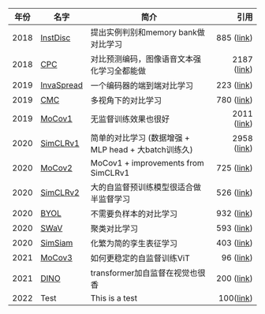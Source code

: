 | 年份 | 名字                                                         | 简介                                    | 引用|
| ------ | ------------------------------------------------------------ |---------------------------------------| -----------------------------------------------------------: |
| 2018 | [InstDisc](https://arxiv.org/pdf/1805.01978.pdf) | 提出实例判别和memory bank做对比学习               | 885 ([link](https://www.semanticscholar.org/paper/Unsupervised-Feature-Learning-via-Non-parametric-Wu-Xiong/155b7782dbd713982a4133df3aee7adfd0b6b304)) |
| 2018 | [CPC](https://arxiv.org/pdf/1807.03748.pdf) | 对比预测编码，图像语音文本强化学习全都能做                 | 2187 ([link](https://www.semanticscholar.org/paper/Representation-Learning-with-Contrastive-Predictive-Oord-Li/b227f3e4c0dc96e5ac5426b85485a70f2175a205)) |
| 2019 | [InvaSpread](https://arxiv.org/pdf/1904.03436.pdf) | 一个编码器的端到端对比学习                         | 223 ([link](https://www.semanticscholar.org/paper/Unsupervised-Embedding-Learning-via-Invariant-and-Ye-Zhang/e4bde6fe33b6c2cf9d1647ac0b041f7d1ba29c5b)) |
| 2019 |  [CMC](https://arxiv.org/pdf/1906.05849.pdf) | 多视角下的对比学习                             | 780 ([link](https://www.semanticscholar.org/paper/Contrastive-Multiview-Coding-Tian-Krishnan/97f4d09175705be4677d675fa27e55defac44800)) |
| 2019 | [MoCov1](https://arxiv.org/pdf/1911.05722.pdf) | 无监督训练效果也很好                            | 2011 ([link](https://www.semanticscholar.org/paper/Momentum-Contrast-for-Unsupervised-Visual-Learning-He-Fan/ec46830a4b275fd01d4de82bffcabe6da086128f)) |
| 2020 |  [SimCLRv1](https://arxiv.org/pdf/2002.05709.pdf) | 简单的对比学习 (数据增强 + MLP head + 大batch训练久) | 2958 ([link](https://www.semanticscholar.org/paper/A-Simple-Framework-for-Contrastive-Learning-of-Chen-Kornblith/34733eaf66007516347a40ad5d9bbe1cc9dacb6b)) |
| 2020 | [MoCov2](https://arxiv.org/pdf/2003.04297.pdf) | MoCov1 + improvements from SimCLRv1   | 725 ([link](https://www.semanticscholar.org/paper/Improved-Baselines-with-Momentum-Contrastive-Chen-Fan/a1b8a8df281bbaec148a897927a49ea47ea31515)) |
| 2020 |  [SimCLRv2](https://arxiv.org/pdf/2006.10029.pdf) | 大的自监督预训练模型很适合做半监督学习                   | 526 ([link](https://www.semanticscholar.org/paper/Big-Self-Supervised-Models-are-Strong-Learners-Chen-Kornblith/3e7f5f4382ac6f9c4fef6197dd21abf74456acd1)) |
| 2020 |  [BYOL](https://arxiv.org/pdf/2006.07733.pdf) | 不需要负样本的对比学习                           | 932 ([link](https://www.semanticscholar.org/paper/Bootstrap-Your-Own-Latent%3A-A-New-Approach-to-Grill-Strub/38f93092ece8eee9771e61c1edaf11b1293cae1b)) |
| 2020 |  [SWaV](https://arxiv.org/pdf/2006.09882.pdf) | 聚类对比学习                                | 593 ([link](https://www.semanticscholar.org/paper/Unsupervised-Learning-of-Visual-Features-by-Cluster-Caron-Misra/10161d83d29fc968c4612c9e9e2b61a2fc25842e)) |
| 2020 |  [SimSiam](https://arxiv.org/pdf/2011.10566.pdf) | 化繁为简的孪生表征学习                           | 403 ([link](https://www.semanticscholar.org/paper/Exploring-Simple-Siamese-Representation-Learning-Chen-He/0e23d2f14e7e56e81538f4a63e11689d8ac1eb9d)) |
| 2021 | [MoCov3](https://arxiv.org/pdf/2104.02057.pdf) | 如何更稳定的自监督训练ViT                        | 96 ([link](https://www.semanticscholar.org/paper/An-Empirical-Study-of-Training-Self-Supervised-Chen-Xie/739ceacfafb1c4eaa17509351b647c773270b3ae)) |
| 2021 |  [DINO](https://arxiv.org/pdf/2104.14294.pdf) | transformer加自监督在视觉也很香                 | 200 ([link](https://www.semanticscholar.org/paper/Emerging-Properties-in-Self-Supervised-Vision-Caron-Touvron/ad4a0938c48e61b7827869e4ac3baffd0aefab35)) |
| 2022 | Test | This is a test| 100([link](www.baidu.com))|
